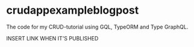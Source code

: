 # crudappexampleblogpost
The code for my CRUD-tutorial using GQL, TypeORM and Type GraphQL.

INSERT LINK WHEN IT'S PUBLISHED
